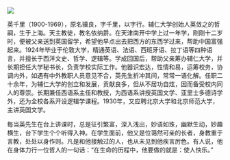 ![](https://s2.loli.net/2022/08/13/Uqt3v2TVRk9FsQM.png)

英千里（1900-1969），原名骥良，字千里，以字行。辅仁大学创始人英敛之的哲嗣，生于上海。天主教徒，教名依纳爵。在天津南开中学上过一年学，刚刚十二岁时，便被父亲送到英国留学，希望他早点出去把西方的东西学过来，帮助中国富强起来。1924年毕业于伦敦大学，精通英语、法语、西班牙语、拉丁语等四种语言，并擅长于西洋文史、哲学、逻辑等。学成回国后，帮助父亲筹办辅仁大学，并长期担任大学秘书长，负责学校实际工作。他器识宏达，性情和易，运筹校务，协调内外，如遇有中外教职人员意见不合，英先生折冲其间，常常一语化解。任职二十余年，为辅仁大学的创立和发展，贡献良多，但从不居功自炫，因而备受校内同人的尊崇。长期兼任西语系主任和教授，为西语系讲授英国文学、亚里士多德诗学外，还为全校各系开设逻辑学课程。1930年，又应聘北京大学和北京师范大学，主讲英国文学。

每当英先生在台上讲课时，总是征引繁富，深入浅出，妙语如珠，幽默生动，妙趣横生，台下学生个个听得入神。在学生面前，他又是位蔼然可亲的长者，身教重于言教，处处以身作则。凡是和他接触过的人，也从未见到他疾言厉色。有人说，他在身体力行一位哲人的一句话：“在生命的历程中，他要做的就是：使人快乐。”